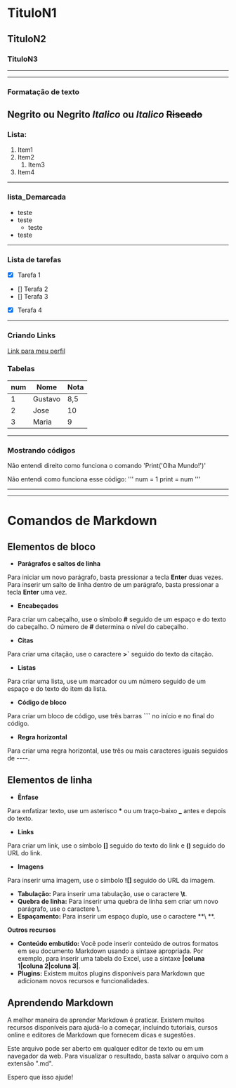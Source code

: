 # TituloN1 
## TituloN2 
### TituloN3
---
***

### Formatação de texto
**Negrito** ou __Negrito__
*Italico* ou _Italico_
~~Riscado~~
---

### Lista:
1. Item1
1. Item2
    1. Item3
1. Item4
---

### lista_Demarcada
- teste
- teste
    - teste
- teste
---

### Lista de tarefas
- [x] Tarefa 1
- [] Terafa 2
- [] Terafa 3
- [x] Terafa 4
---

### Criando Links
[Link para meu perfil](https://github.com/Michelnr)

### Tabelas
num | Nome | Nota
---|---|---
1 | Gustavo | 8,5
2 | Jose | 10
3 | Maria | 9
---

### Mostrando códigos
Não entendi direito como funciona o comando 
'Print('Olha Mundo!')'

Não entendi como funciona esse código:
'''
num = 1
print = num
'''

---
***
# Comandos de Markdown

## Elementos de bloco

* **Parágrafos e saltos de linha**

Para iniciar um novo parágrafo, basta pressionar a tecla **Enter** duas vezes. Para inserir um salto de linha dentro de um parágrafo, basta pressionar a tecla **Enter** uma vez.

* **Encabeçados**

Para criar um cabeçalho, use o símbolo **#** seguido de um espaço e do texto do cabeçalho. O número de **#** determina o nível do cabeçalho.

* **Citas**

Para criar uma citação, use o caractere **>`** seguido do texto da citação.

* **Listas**

Para criar uma lista, use um marcador ou um número seguido de um espaço e do texto do item da lista.

* **Código de bloco**

Para criar um bloco de código, use três barras **```** no início e no final do código.

* **Regra horizontal**

Para criar uma regra horizontal, use três ou mais caracteres iguais seguidos de **----**.

## Elementos de linha

* **Ênfase**

Para enfatizar texto, use um asterisco **\*** ou um traço-baixo **_** antes e depois do texto.

* **Links**

Para criar um link, use o símbolo **[]** seguido do texto do link e **()** seguido do URL do link.

* **Imagens**

Para inserir uma imagem, use o símbolo **![]** seguido do URL da imagem.

* **Tabulação:** Para inserir uma tabulação, use o caractere **\t**.
* **Quebra de linha:** Para inserir uma quebra de linha sem criar um novo parágrafo, use o caractere **\\**.
* **Espaçamento:** Para inserir um espaço duplo, use o caractere **\ **.

**Outros recursos**

* **Conteúdo embutido:** Você pode inserir conteúdo de outros formatos em seu documento Markdown usando a sintaxe apropriada. Por exemplo, para inserir uma tabela do Excel, use a sintaxe **|coluna 1|coluna 2|coluna 3|**.
* **Plugins:** Existem muitos plugins disponíveis para Markdown que adicionam novos recursos e funcionalidades.

## Aprendendo Markdown

A melhor maneira de aprender Markdown é praticar. Existem muitos recursos disponíveis para ajudá-lo a começar, incluindo tutoriais, cursos online e editores de Markdown que fornecem dicas e sugestões.


Este arquivo pode ser aberto em qualquer editor de texto ou em um navegador da web. Para visualizar o resultado, basta salvar o arquivo com a extensão ".md".

Espero que isso ajude!

